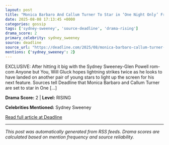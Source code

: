 ```yaml
---
layout: post
title: "Monica Barbaro And Callum Turner To Star in ‘One Night Only’ From Will Gluck; Universal Sets Release Date""
date: 2025-08-08 17:13:45 +0000
categories: gossip
tags: ['sydney-sweeney', 'source-deadline', 'drama-rising']
drama_score: 2
primary_celebrity: sydney_sweeney
source: deadline
source_url: "https://deadline.com/2025/08/monica-barbaro-callum-turner-one-night-only-will-gluck-1236481748/""
mentions: {'sydney_sweeney': 2}
---
```


EXCLUSIVE: After hitting it big with the Sydney Sweeney-Glen Powell rom-com Anyone but You, Will Gluck hopes lightning strikes twice as he looks to have landed on another pair of young stars to light up the screen for his next feature. Sources tell Deadline that Monica Barbaro and Callum Turner are set to star in One […]

**Drama Score:** 2 | **Level:** RISING

**Celebrities Mentioned:** Sydney Sweeney

[Read full article at Deadline](https://deadline.com/2025/08/monica-barbaro-callum-turner-one-night-only-will-gluck-1236481748/)

---
*This post was automatically generated from RSS feeds. Drama scores are calculated based on mention frequency and source reliability.*
